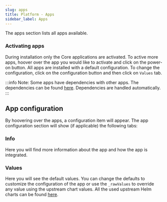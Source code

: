 ```yaml
---
slug: apps
title: Platform - Apps
sidebar_label: Apps
---
```


<!-- ![Console apps](../../img/platform-apps.png) -->

The apps section lists all apps available.

### Activating apps

During installation only the Core applications are activated. To active more apps, hoover over the app you would like to activate and click on the power-on button. All apps are installed with a default configuration. To change the configuration, click on the configuration button and then click on `Values` tab.

:::info
Note: Some apps have dependencies with other apps. The dependencies can be found [here](https://github.com/linode/apl-core/blob/main/core.yaml). Dependencies are handled automatically.
:::

## App configuration

By hoovering over the apps, a configuration item will appear. The app configuration section will show (if applicable) the following tabs:

### Info

Here you will find more information about the app and how the app is integrated.

### Values

Here you will see the default values. You can change the defaults to customize the configuration of the app or use the `_rawValues` to override any value using the upstream chart values. All the used upstream Helm charts can be found [here](https://github.com/linode/apl-core/blob/main/charts/).
